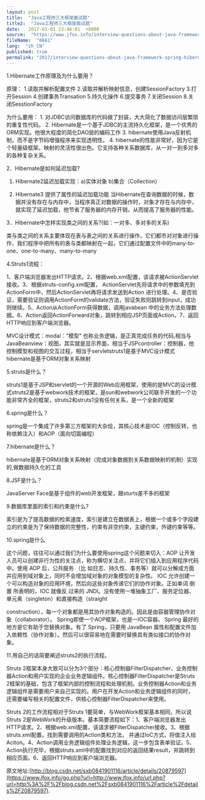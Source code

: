 ```yaml
---
layout: post
title:  "Java工程师三大框架面试题"
title2:  "Java工程师三大框架面试题"
date:   2017-01-01 23:46:01  +0800
source:  "https://www.jfox.info/interview-questions-about-java-framework-spring-hibernate-struts.html"
fileName:  "0661"
lang:  "zh_CN"
published: true
permalink: "2017/interview-questions-about-java-framework-spring-hibernate-struts.html"
---
```




1.Hibernate工作原理及为什么要用？

原理： 1.读取并解析配置文件 2.读取并解析映射信息，创建SessionFactory 3.打开Session 4.创建事务Transation 5.持久化操作 6.提交事务 7.关闭Session 8.关闭SesstionFactory 

为什么要用： 1. 对JDBC访问数据库的代码做了封装，大大简化了数据访问层繁琐的重复性代码。 2. Hibernate是一个基于JDBC的主流持久化框架，是一个优秀的ORM实现。他很大程度的简化DAO层的编码工作 3. hibernate使用Java反射机制，而不是字节码增强程序来实现透明性。 4. hibernate的性能非常好，因为它是个轻量级框架。映射的灵活性很出色。它支持各种关系数据库，从一对一到多对多的各种复杂关系。 

2．Hibernate是如何延迟加载? 

1. Hibernate2延迟加载实现：a)实体对象 b)集合（Collection） 

2. Hibernate3 提供了属性的延迟加载功能 当Hibernate在查询数据的时候，数据并没有存在与内存中，当程序真正对数据的操作时，对象才存在与内存中，就实现了延迟加载，他节省了服务器的内存开销，从而提高了服务器的性能。  

3．Hibernate中怎样实现类之间的关系?(如：一对多、多对多的关系) 

类与类之间的关系主要体现在表与表之间的关系进行操作，它们都市对对象进行操作，我们程序中把所有的表与类都映射在一起，它们通过配置文件中的many-to-one、one-to-many、many-to-many 

4.Struts1流程：

1、客户端浏览器发出HTTP请求。2、根据web.xml配置，该请求被ActionServlet接收。3、根据struts-config.xml配置， ActionServlet先将请求中的参数填充到ActionForm中，然后ActionServlet再将请求发送到Action 进行处理。4、是否验证，需要验证则调用ActionForm的validate方法，验证失败则跳转到input，成功则继续。5、Action从ActionForm获得数据，调用javabean 中的业务方法处理数据。6、Action返回ActionForward对象，跳转到相应JSP页面或Action。7、返回HTTP响应到客户端浏览器。

MVC设计模式：modal：“模型” 也称业务逻辑，是正真完成任务的代码,相当与JavaBeanview：视图，其实就是显示界面，相当于JSPcontroller：控制器，他控制模型和视图的交互过程，相当于servletstruts1是基于MVC设计模式hibernate是基于ORM对象关系映射 

5.struts是什么？

struts1是基于JSP和servlet的一个开源的Web应用框架，使用的是MVC的设计模式struts2是基于webwork技术的框架，是sun和webwork公司联手开发的一个功能非常齐全的框架，struts2和struts1没有任何关系，是一个全新的框架 

6.spring是什么？

spring是一个集成了许多第三方框架的大杂烩，其核心技术是IOC（控制反转，也称依赖注入）和AOP（面向切面编程） 

7.hibernate是什么？

hibernate是基于ORM对象关系映射（完成对象数据到关系数据映射的机制）实现的,做数据持久化的工具 

8.JSF是什么？

JavaServer Face是基于组件的web开发框架，跟sturts差不多的框架 

9.数据库里面的索引和约束是什么?

索引是为了提高数据的检索速度，索引是建立在数据表上，根据一个或多个字段建立的约束是为了保持数据的完整性，约束有非空约束，主键约束，外键约束等等。

10.spring是什么

这个问题，往往可以通过我们为什么要使用spring这个问题来切入：AOP 让开发人员可以创建非行为性的关注点，称为横切关注点，并将它们插入到应用程序代码中。使用 AOP 后，公共服务 （比 如日志、持久性、事务等）就可以分解成方面并应用到域对象上，同时不会增加域对象的对象模型的复杂性。 IOC 允许创建一个可以构造对象的应用环境，然后向这些对象传递它们的协作对象。正如单词 倒置 所表明的，IOC 就像反 过来的 JNDI。没有使用一堆抽象工厂、服务定位器、单元素（singleton）和直接构造（straight

construction），每一个对象都是用其协作对象构造的。因此是由容器管理协作对象（collaborator）。 Spring即使一个AOP框架，也是一IOC容器。 Spring 最好的地方是它有助于您替换对象。有了 Spring，只要用 JavaBean 属性和配置文件加入依赖性（协作对象）。然后可以很容易地在需要时替换具有类似接口的协作对象。 

11.用自己的话简要阐述struts2的执行流程。

Struts 2框架本身大致可以分为3个部分：核心控制器FilterDispatcher、业务控制器Action和用户实现的企业业务逻辑组件。核心控制器FilterDispatcher是Struts 2框架的基础，包含了框架内部的控制流程和处理机制。业务控制器Action和业务逻辑组件是需要用户来自己实现的。用户在开发Action和业务逻辑组件的同时，还需要编写相关的配置文件，供核心控制器FilterDispatcher来使用。 

Struts 2的工作流程相对于Struts 1要简单，与WebWork框架基本相同，所以说Struts 2是WebWork的升级版本。基本简要流程如下：1、客户端浏览器发出HTTP请求。2、根据web.xml配置，该请求被FilterDispatcher接收。3、根据struts.xml配置，找到需要调用的Action类和方法， 并通过IoC方式，将值注入给Aciton。4、Action调用业务逻辑组件处理业务逻辑，这一步包含表单验证。5、Action执行完毕，根据struts.xml中的配置找到对应的返回结果result，并跳转到相应页面。6、返回HTTP响应到客户端浏览器。 

原文地址:[http://blog.csdn.net/sxb0841901116/article/details/20879597](https://www.jfox.info/go.php?url=http://www.jfox.info/url.php?url=http%3A%2F%2Fblog.csdn.net%2Fsxb0841901116%2Farticle%2Fdetails%2F20879597).
